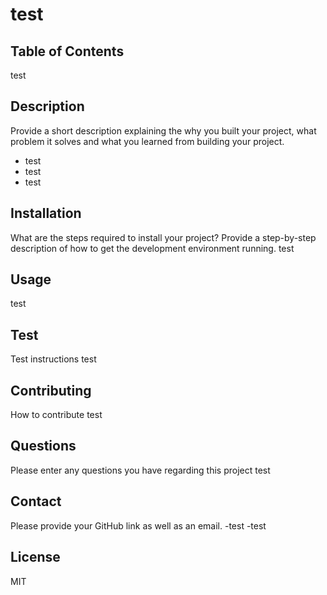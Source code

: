 # test

  ## Table of Contents
  test

  ## Description 
  Provide a short description explaining the why you built your project, what problem it solves and what you learned from building your project.
  - test
  - test
  - test

  ## Installation
  What are the steps required to install your project? Provide a step-by-step description of how to get the development environment running.
  test

  ## Usage
  test

  ## Test
  Test instructions
  test

  ## Contributing
  How to contribute 
  test

  ## Questions
  Please enter any questions you have regarding this project
  test

  ## Contact 
  Please provide your GitHub link as well as an email.
  -test
  -test

  ## License
  MIT
